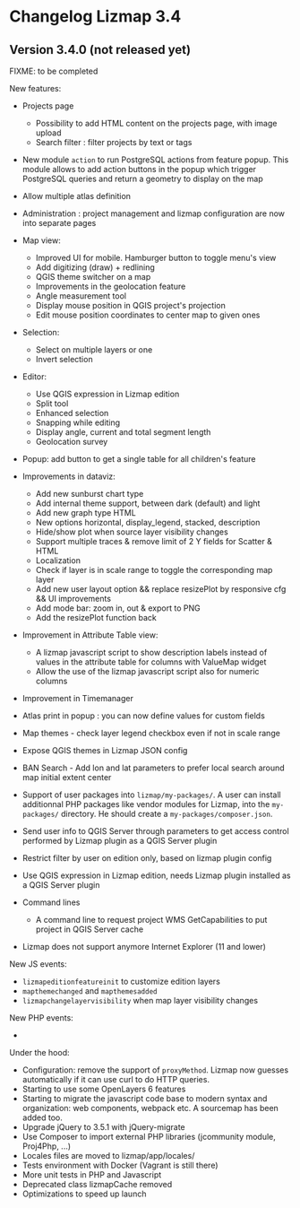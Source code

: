 Changelog Lizmap 3.4
====================


Version 3.4.0 (not released yet)
--------------------------------

FIXME: to be completed

New features:

- Projects page
  - Possibility to add HTML content on the projects page, with image upload
  - Search filter : filter projects by text or tags
- New module `action` to run PostgreSQL actions from feature popup.
  This module allows to add action buttons in the popup which trigger PostgreSQL
  queries and return a geometry to display on the map
- Allow multiple atlas definition
- Administration : project management and lizmap configuration are now into
  separate pages
- Map view:
  - Improved UI for mobile. Hamburger button to toggle menu's view
  - Add digitizing (draw) + redlining
  - QGIS theme switcher on a map
  - Improvements in the geolocation feature
  - Angle measurement tool
  - Display mouse position in QGIS project's projection
  - Edit mouse position coordinates to center map to given ones
- Selection:
  - Select on multiple layers or one
  - Invert selection
- Editor:
  - Use QGIS expression in Lizmap edition
  - Split tool
  - Enhanced selection
  - Snapping while editing
  - Display angle, current and total segment length
  - Geolocation survey
- Popup: add button to get a single table for all children's feature
- Improvements in dataviz:
    - Add new sunburst chart type
    - Add internal theme support, between dark (default) and light
    - Add new graph type HTML
    - New options horizontal, display_legend, stacked, description
    - Hide/show plot when source layer visibility changes
    - Support multiple traces & remove limit of 2 Y fields for Scatter & HTML
    - Localization
    - Check if layer is in scale range to toggle the corresponding map layer
    - Add new user layout option && replace resizePlot by responsive cfg && UI improvements
    - Add mode bar: zoom in, out & export to PNG
    - Add the resizePlot function back
- Improvement in Attribute Table view:
  - A lizmap javascript script to show description labels instead of values in
    the attribute table for columns with ValueMap widget
  - Allow the use of the lizmap javascript script also for numeric columns
- Improvement in Timemanager
- Atlas print in popup : you can now define values for custom fields
- Map themes - check layer legend checkbox even if not in scale range
- Expose QGIS themes in Lizmap JSON config
- BAN Search - Add lon and lat parameters to prefer local search around map initial extent center
- Support of user packages into `lizmap/my-packages/`. A user can install
  additionnal PHP packages like vendor modules for Lizmap, into the `my-packages/`
  directory. He should create a `my-packages/composer.json`.
- Send user info to QGIS Server through parameters to get access control
  performed by Lizmap plugin as a QGIS Server plugin
- Restrict filter by user on edition only, based on lizmap plugin config
- Use QGIS expression in Lizmap edition, needs Lizmap plugin installed as a QGIS Server plugin
- Command lines
  - A command line to request project WMS GetCapabilities to put project in QGIS Server cache


- Lizmap does not support anymore Internet Explorer (11 and lower)

New JS events:

- `lizmapeditionfeatureinit` to customize edition layers
- `mapthemechanged` and `mapthemesadded`
- `lizmapchangelayervisibility` when map layer visibility changes

New PHP events:

-



Under the hood:

- Configuration: remove the support of `proxyMethod`. Lizmap now guesses automatically
  if it can use curl to do HTTP queries.
- Starting to use some OpenLayers 6 features
- Starting to migrate the javascript code base to modern syntax and organization:
  web components, webpack etc. A sourcemap has been added too.
- Upgrade jQuery to 3.5.1 with jQuery-migrate
- Use Composer to import external PHP libraries (jcommunity module, Proj4Php, ...)
- Locales files are moved to lizmap/app/locales/
- Tests environment with Docker (Vagrant is still there)
- More unit tests in PHP and Javascript
- Deprecated class lizmapCache removed
- Optimizations to speed up launch

